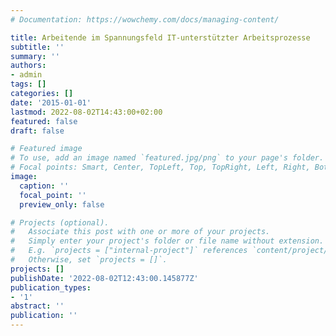 ```yaml
---
# Documentation: https://wowchemy.com/docs/managing-content/

title: Arbeitende im Spannungsfeld IT-unterstützter Arbeitsprozesse
subtitle: ''
summary: ''
authors:
- admin
tags: []
categories: []
date: '2015-01-01'
lastmod: 2022-08-02T14:43:00+02:00
featured: false
draft: false

# Featured image
# To use, add an image named `featured.jpg/png` to your page's folder.
# Focal points: Smart, Center, TopLeft, Top, TopRight, Left, Right, BottomLeft, Bottom, BottomRight.
image:
  caption: ''
  focal_point: ''
  preview_only: false

# Projects (optional).
#   Associate this post with one or more of your projects.
#   Simply enter your project's folder or file name without extension.
#   E.g. `projects = ["internal-project"]` references `content/project/deep-learning/index.md`.
#   Otherwise, set `projects = []`.
projects: []
publishDate: '2022-08-02T12:43:00.145877Z'
publication_types:
- '1'
abstract: ''
publication: ''
---
```

